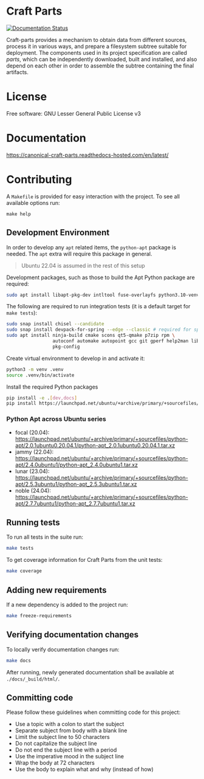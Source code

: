 # Craft Parts

[![Documentation Status](https://readthedocs.com/projects/canonical-craft-parts/badge/?version=latest)](https://canonical-craft-parts.readthedocs-hosted.com/en/latest/?badge=latest)

Craft-parts provides a mechanism to obtain data from different sources,
process it in various ways, and prepare a filesystem subtree suitable for
deployment. The components used in its project specification are called
*parts*, which can be independently downloaded, built and installed, and
also depend on each other in order to assemble the subtree containing the
final artifacts.


# License

Free software: GNU Lesser General Public License v3


# Documentation

https://canonical-craft-parts.readthedocs-hosted.com/en/latest/

# Contributing

A `Makefile` is provided for easy interaction with the project. To see
all available options run:

```
make help
```

## Development Environment

In order to develop any `apt` related items, the `python-apt` package is needed.
The `apt` extra will require this package in general.

> Ubuntu 22.04 is assumed in the rest of this setup

Development packages, such as those to build the Apt Python package are required:

```bash
sudo apt install libapt-pkg-dev intltool fuse-overlayfs python3.10-venv python3-dev gcc g++ make
```

The following are required to run integration tests (it is a default target for `make tests`):
```bash
sudo snap install chisel --candidate
sudo snap install devpack-for-spring --edge --classic # required for spring-boot plugin test
sudo apt install ninja-build cmake scons qt5-qmake p7zip rpm \
                 autoconf automake autopoint gcc git gperf help2man libtool texinfo \
                 pkg-config
```

Create virtual environment to develop in and activate it:

```bash
python3 -m venv .venv
source .venv/bin/activate
```

Install the required Python packages

```bash
pip install -e .[dev,docs]
pip install https://launchpad.net/ubuntu/+archive/primary/+sourcefiles/python-apt/2.4.0ubuntu1/python-apt_2.4.0ubuntu1.tar.xz
```

### Python Apt across Ubuntu series
* focal (20.04): https://launchpad.net/ubuntu/+archive/primary/+sourcefiles/python-apt/2.0.1ubuntu0.20.04.1/python-apt_2.0.1ubuntu0.20.04.1.tar.xz
* jammy (22.04): https://launchpad.net/ubuntu/+archive/primary/+sourcefiles/python-apt/2.4.0ubuntu1/python-apt_2.4.0ubuntu1.tar.xz
* lunar (23.04): https://launchpad.net/ubuntu/+archive/primary/+sourcefiles/python-apt/2.5.3ubuntu1/python-apt_2.5.3ubuntu1.tar.xz
* noble (24.04): https://launchpad.net/ubuntu/+archive/primary/+sourcefiles/python-apt/2.7.7ubuntu1/python-apt_2.7.7ubuntu1.tar.xz

## Running tests

To run all tests in the suite run:

```bash
make tests
```

To get coverage information for Craft Parts from the unit tests:

```bash
make coverage
```
## Adding new requirements

If a new dependency is added to the project run:

```bash
make freeze-requirements
```

## Verifying documentation changes

To locally verify documentation changes run:

```bash
make docs
```

After running, newly generated documentation shall be available at
`./docs/_build/html/`.


## Committing code

Please follow these guidelines when committing code for this project:

- Use a topic with a colon to start the subject
- Separate subject from body with a blank line
- Limit the subject line to 50 characters
- Do not capitalize the subject line
- Do not end the subject line with a period
- Use the imperative mood in the subject line
- Wrap the body at 72 characters
- Use the body to explain what and why (instead of how)
